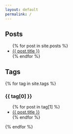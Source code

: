 ```yaml
---
layout: default
permalink: /
---
```


## Posts

<ul>
    {% for post in site.posts %}
        <li>
            <a href="{{ post.url }}">{{ post.title }}</a>
        </li>
    {% endfor %}
</ul>

## Tags

{% for tag in site.tags %}
    <h3>{{ tag[0] }}</h3>
    <ul>
        {% for post in tag[1] %}
            <li><a href="{{ post.url }}">{{ post.title }}</a></li>
        {% endfor %}
    </ul>
{% endfor %}

